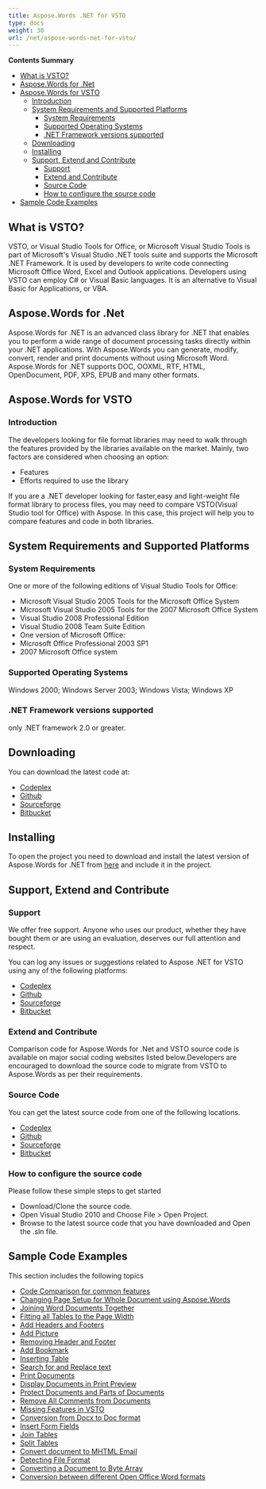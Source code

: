 ```yaml
---
title: Aspose.Words .NET for VSTO
type: docs
weight: 30
url: /net/aspose-words-net-for-vsto/
---
```


**Contents Summary**

- [What is VSTO?](#Aspose.Words.NETforVSTO-WhatisVSTO?)
- [Aspose.Words for .Net](#Aspose.Words.NETforVSTO-Aspose.Wordsfor.Net)
- [Aspose.Words for VSTO](#Aspose.Words.NETforVSTO-Aspose.WordsforVSTO) 
  - [Introduction](#Aspose.Words.NETforVSTO-Introduction)
  - [System Requirements and Supported Platforms](#Aspose.Words.NETforVSTO-SystemRequirementsandSupportedPlatforms) 
    - [System Requirements](#Aspose.Words.NETforVSTO-SystemRequirements)
    - [Supported Operating Systems](#Aspose.Words.NETforVSTO-SupportedOperatingSystems)
    - [.NET Framework versions supported](#Aspose.Words.NETforVSTO-.NETFrameworkversionssupported)
  - [Downloading](#Aspose.Words.NETforVSTO-Downloading)
  - [Installing](#Aspose.Words.NETforVSTO-Installing)
  - [Support, Extend and Contribute](#Aspose.Words.NETforVSTO-Support,ExtendandContribute) 
    - [Support](#Aspose.Words.NETforVSTO-Support)
    - [Extend and Contribute](#Aspose.Words.NETforVSTO-ExtendandContribute)
    - [Source Code](#Aspose.Words.NETforVSTO-SourceCode)
    - [How to configure the source code](#Aspose.Words.NETforVSTO-Howtoconfigurethesourcecode)
- [Sample Code Examples](#Aspose.Words.NETforVSTO-SampleCodeExamples)

## **What is VSTO?**

VSTO, or Visual Studio Tools for Office, or Microsoft Visual Studio Tools is part of Microsoft's Visual Studio .NET tools suite and supports the Microsoft .NET Framework. It is used by developers to write code connecting Microsoft Office Word, Excel and Outlook applications. Developers using VSTO can employ C# or Visual Basic languages. It is an alternative to Visual Basic for Applications, or VBA.

## **Aspose.Words for .Net**

Aspose.Words for .NET is an advanced class library for .NET that enables you to perform a wide range of document processing tasks directly within your .NET applications.
With Aspose.Words you can generate, modify, convert, render and print documents without using Microsoft Word.
Aspose.Words for .NET supports DOC, OOXML, RTF, HTML, OpenDocument, PDF, XPS, EPUB and many other formats.

## **Aspose.Words for VSTO**

### **Introduction**

The developers looking for file format libraries may need to walk through the features provided by the libraries available on the market. Mainly, two factors are considered when choosing an option:

- Features
- Efforts required to use the library

If you are a .NET developer looking for faster,easy and light-weight file format library to process files, you may need to compare VSTO(Visual Studio tool for Office) with Aspose. In this case, this project will help you to compare features and code in both libraries.

## **System Requirements and Supported Platforms**

### **System Requirements**

One or more of the following editions of Visual Studio Tools for Office:

- Microsoft Visual Studio 2005 Tools for the Microsoft Office System
- Microsoft Visual Studio 2005 Tools for the 2007 Microsoft Office System
- Visual Studio 2008 Professional Edition
- Visual Studio 2008 Team Suite Edition
- One version of Microsoft Office:
- Microsoft Office Professional 2003 SP1
- 2007 Microsoft Office system

### **Supported Operating Systems**

Windows 2000; Windows Server 2003; Windows Vista; Windows XP

### **.NET Framework versions supported**

only .NET framework 2.0 or greater.

## **Downloading**

You can download the latest code at:

- [Codeplex](http://goo.gl/spbIUb)
- [Github](http://goo.gl/vaB1lL)
- [Sourceforge](http://goo.gl/F4oLnp)
- [Bitbucket](http://goo.gl/BzCiz1)

## **Installing**

To open the project you need to download and install the latest version of Aspose.Words for .NET from [here](http://www.aspose.com/.net/word-component.aspx) and include it in the project.

## **Support, Extend and Contribute**

### **Support**

We offer free support. Anyone who uses our product, whether they have bought them or are using an evaluation, deserves our full attention and respect.

You can log any issues or suggestions related to Aspose .NET for VSTO using any of the following platforms:

- [Codeplex](http://goo.gl/U54yWo)
- [Github](http://goo.gl/tDjFqA)
- [Sourceforge](http://goo.gl/9CgWQu)
- [Bitbucket](http://goo.gl/q7tEu9)

### **Extend and Contribute**

Comparison code for Aspose.Words for .Net and VSTO source code is available on major social coding websites listed below.Developers are encouraged to download the source code to migrate from VSTO to Aspose.Words as per their requirements.

### **Source Code**

You can get the latest source code from one of the following locations.

- [Codeplex](https://goo.gl/FuhcdD)
- [Github](https://goo.gl/JA8x5M)
- [Sourceforge](https://goo.gl/XbE5rO)
- [Bitbucket](https://goo.gl/XBqAzx)

### **How to configure the source code**

Please follow these simple steps to get started

- Download/Clone the source code.
- Open Visual Studio 2010 and Choose File > Open Project.
- Browse to the latest source code that you have downloaded and Open the .sln file.

## **Sample Code Examples**

This section includes the following topics

  - [Code Comparison for common features](https://docs.aspose.com/words/net/code-comparison-for-common-features/)
  - [Changing Page Setup for Whole Document using Aspose.Words](https://docs.aspose.com/words/net/changing-page-setup-for-whole-document-using-aspose-words/)
  - [Joining Word Documents Together](https://docs.aspose.com/words/net/joining-word-documents-together/)
  - [Fitting all Tables to the Page Width](https://docs.aspose.com/words/net/fitting-all-tables-to-the-page-width/)
  - [Add Headers and Footers](https://docs.aspose.com/words/net/add-headers-and-footers/)
  - [Add Picture](https://docs.aspose.com/words/net/add-picture/)
  - [Removing Header and Footer](https://docs.aspose.com/words/net/removing-header-and-footer/)
  - [Add Bookmark](https://docs.aspose.com/words/net/add-bookmark/)
  - [Inserting Table](https://docs.aspose.com/words/net/inserting-table/)
  - [Search for and Replace text](https://docs.aspose.com/words/net/search-for-and-replace-text/)
  - [Print Documents](https://docs.aspose.com/words/net/print-documents/)
  - [Display Documents in Print Preview](https://docs.aspose.com/words/net/display-documents-in-print-preview/)
  - [Protect Documents and Parts of Documents](https://docs.aspose.com/words/net/protect-documents-and-parts-of-documents/)
  - [Remove All Comments from Documents](https://docs.aspose.com/words/net/remove-all-comments-from-documents/)
  - [Missing Features in VSTO](https://docs.aspose.com/words/net/missing-features-in-vsto/)
  - [Conversion from Docx to Doc format](https://docs.aspose.com/words/net/conversion-from-docx-to-doc-format/)
  - [Insert Form Fields](https://docs.aspose.com/words/net/insert-form-fields/)
  - [Join Tables](https://docs.aspose.com/words/net/join-tables/)
  - [Split Tables](https://docs.aspose.com/words/net/split-tables/)
  - [Convert document to MHTML Email](https://docs.aspose.com/words/net/convert-document-to-mhtml-email/)
  - [Detecting File Format](https://docs.aspose.com/words/net/detecting-file-format/)
  - [Converting a Document to Byte Array](https://docs.aspose.com/words/net/converting-a-document-to-byte-array/)
  - [Conversion between different Open Office Word formats](https://docs.aspose.com/words/net/conversion-between-different-open-office-word-formats/)
